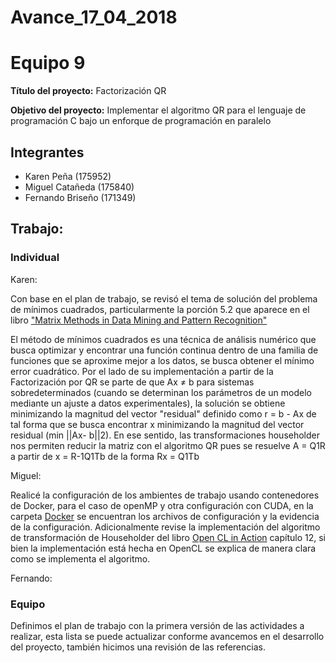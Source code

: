 # Avance_17_04_2018

Equipo 9 
=================================================
**Título del proyecto:** Factorización QR

**Objetivo del proyecto:** Implementar el algoritmo QR para el lenguaje de programación C bajo un enforque de programación en paralelo


Integrantes
---------------------------------------------------
+ Karen Peña (175952)
+ Miguel Catañeda (175840)
+ Fernando Briseño (171349)


## Trabajo:

### Individual

Karen: 

Con base en el plan de trabajo, se revisó el tema de solución del problema de mínimos cuadrados, particularmente la porción 5.2 que aparece en el libro ["Matrix Methods in Data Mining and Pattern Recognition"](https://drive.google.com/file/d/0BxMtevFKwTW_aDE2Tjg1Zk1FbTQ/view)  

El método de mínimos cuadrados es una técnica de análisis numérico que busca optimizar y encontrar una función continua dentro de una familia de funciones que se aproxime mejor a los datos, se busca obtener el mínimo error cuadrático.
Por el lado de su implementación a partir de la Factorización por QR se parte de que Ax ≠ b para sistemas sobredeterminados (cuando se determinan los parámetros de un modelo mediante un ajuste a datos
experimentales), la solución se obtiene minimizando la magnitud del vector "residual" definido como r = b - Ax
de tal forma que se busca encontrar x minimizando la magnitud del vector residual (min ||Ax- b||2).
En ese sentido, las transformaciones householder nos permiten reducir la matriz con el algoritmo QR pues se resuelve A = Q1R a partir de x = R-1Q1Tb de la forma Rx = Q1Tb 

Miguel: 

Realicé la configuración de los ambientes de trabajo usando contenedores de Docker, para el caso de openMP y otra configuración con CUDA, en la carpeta [Docker](docker) se encuentran los archivos de configuración y la evidencia de la configuración. Adicionalmente revise la implementación del algoritmo 
de transformación de Householder del libro [Open CL in Action](https://livebook.manning.com/#!/book/opencl-in-action/chapter-12/156) capítulo 12, si bien la implementación está hecha en OpenCL se explica de manera clara como se implementa el algoritmo. 



Fernando:


### Equipo

Definimos el plan de trabajo con la primera versión de las actividades a realizar, esta lista se puede actualizar conforme avancemos en el desarrollo del proyecto, también hicimos una revisión de las referencias. 







